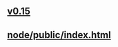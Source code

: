 ## [v0.15](https://github.com/littleflute/vle202104/edit/master/README.md)
## [node/public/index.html](node/public/index.html)
